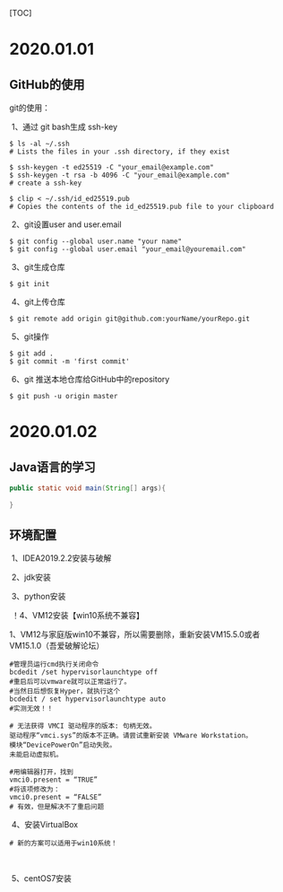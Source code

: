 [TOC]



# 2020.01.01

## GitHub的使用

git的使用：

​	1、通过 git bash生成 ssh-key

```shell
$ ls -al ~/.ssh
# Lists the files in your .ssh directory, if they exist

$ ssh-keygen -t ed25519 -C "your_email@example.com"
$ ssh-keygen -t rsa -b 4096 -C "your_email@example.com"
# create a ssh-key

$ clip < ~/.ssh/id_ed25519.pub
# Copies the contents of the id_ed25519.pub file to your clipboard
```

​	2、git设置user and user.email

```shell
$ git config --global user.name "your name"
$ git config --global user.email "your_email@youremail.com"
```

​	3、git生成仓库

```shell
$ git init
```

​	4、git上传仓库

```shell
$ git remote add origin git@github.com:yourName/yourRepo.git
```

​	5、git操作

```shell
$ git add .
$ git commit -m 'first commit'
```

​	6、git 推送本地仓库给GitHub中的repository

```shell
$ git push -u origin master
```

# 2020.01.02

## Java语言的学习

```java
public static void main(String[] args){
    
}
```



## 环境配置

​	1、IDEA2019.2.2安装与破解

​	2、jdk安装

​	3、python安装

​	！4、VM12安装【win10系统不兼容】

​		1、VM12与家庭版win10不兼容，所以需要删除，重新安装VM15.5.0或者VM15.1.0（吾爱破解论坛）

```shell
#管理员运行cmd执行关闭命令
bcdedit /set hypervisorlaunchtype off
#重启后可以vmware就可以正常运行了。
#当然日后想恢复Hyper，就执行这个
bcdedit / set hypervisorlaunchtype auto
#实测无效！！
```

```shell
# 无法获得 VMCI 驱动程序的版本: 句柄无效。
驱动程序“vmci.sys”的版本不正确。请尝试重新安装 VMware Workstation。
模块“DevicePowerOn”启动失败。
未能启动虚拟机。

#用编辑器打开，找到
vmci0.present = “TRUE”
#将该项修改为：
vmci0.present = “FALSE”
# 有效，但是解决不了重启问题
```

​	4、安装VirtualBox

```shell
# 新的方案可以适用于win10系统！
```

​	

​	5、centOS7安装